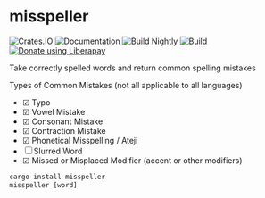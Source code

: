 # misspeller

[![Crates.IO](https://img.shields.io/crates/v/misspeller.svg)](https://crates.rs/crates/misspeller)
[![Documentation](https://img.shields.io/badge/api-rustdoc-blue.svg)](https://docs.rs/misspeller/)
[![Build Nightly](https://github.com/andrew-johnson-4/misspeller/workflows/BuildNightly/badge.svg)](https://github.com/andrew-johnson-4/misspeller)
[![Build](https://github.com/andrew-johnson-4/misspeller/workflows/Build/badge.svg)](https://github.com/andrew-johnson-4/misspeller)
[![Donate using Liberapay](https://liberapay.com/assets/widgets/donate.svg)](https://liberapay.com/andrew-johnson-4/donate)

Take correctly spelled words and return common spelling mistakes

Types of Common Mistakes (not all applicable to all languages)
- ☑ Typo
- ☑ Vowel Mistake
- ☑ Consonant Mistake
- ☑ Contraction Mistake
- ☑ Phonetical Misspelling / Ateji
- ☐ Slurred Word
- ☑ Missed or Misplaced Modifier (accent or other modifiers)

```rust
cargo install misspeller
misspeller [word]
```
